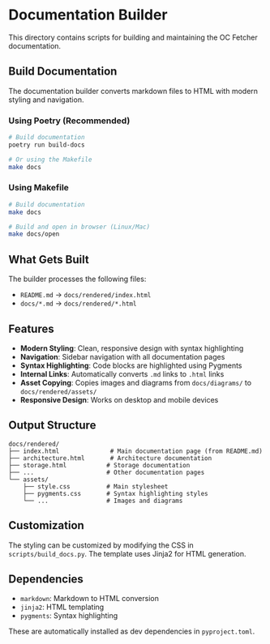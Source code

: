 # Documentation Builder

This directory contains scripts for building and maintaining the OC Fetcher documentation.

## Build Documentation

The documentation builder converts markdown files to HTML with modern styling and navigation.

### Using Poetry (Recommended)

```bash
# Build documentation
poetry run build-docs

# Or using the Makefile
make docs
```

### Using Makefile

```bash
# Build documentation
make docs

# Build and open in browser (Linux/Mac)
make docs/open
```

## What Gets Built

The builder processes the following files:
- `README.md` → `docs/rendered/index.html`
- `docs/*.md` → `docs/rendered/*.html`

## Features

- **Modern Styling**: Clean, responsive design with syntax highlighting
- **Navigation**: Sidebar navigation with all documentation pages
- **Syntax Highlighting**: Code blocks are highlighted using Pygments
- **Internal Links**: Automatically converts `.md` links to `.html` links
- **Asset Copying**: Copies images and diagrams from `docs/diagrams/` to `docs/rendered/assets/`
- **Responsive Design**: Works on desktop and mobile devices

## Output Structure

```
docs/rendered/
├── index.html              # Main documentation page (from README.md)
├── architecture.html       # Architecture documentation
├── storage.html           # Storage documentation
├── ...                    # Other documentation pages
└── assets/
    ├── style.css          # Main stylesheet
    ├── pygments.css       # Syntax highlighting styles
    └── ...                # Images and diagrams
```

## Customization

The styling can be customized by modifying the CSS in `scripts/build_docs.py`. The template uses Jinja2 for HTML generation.

## Dependencies

- `markdown`: Markdown to HTML conversion
- `jinja2`: HTML templating
- `pygments`: Syntax highlighting

These are automatically installed as dev dependencies in `pyproject.toml`.
